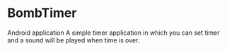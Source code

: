 # BombTimer
Android application
A simple timer application in which you can set timer and a sound will be played when time is over.
